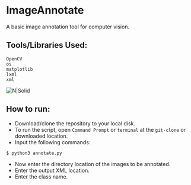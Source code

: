 # ImageAnnotate
A basic image annotation tool for computer vision.


## Tools/Libraries Used:
```
OpenCV
os
matplotlib
lxml
xml
```

![N|Solid](https://i.ibb.co/7YP0K3v/download.png)

## How to run:
* Download/clone the repository to your local disk. 
* To run the script, open ```Command Prompt``` or ```terminal``` at the ```git-clone``` or downloaded location.
* Input the following commands:
```sh
$ python3 annotate.py
```
* Now enter the directory location of the images to be annotated.
* Enter the output XML location.
* Enter the class name.
